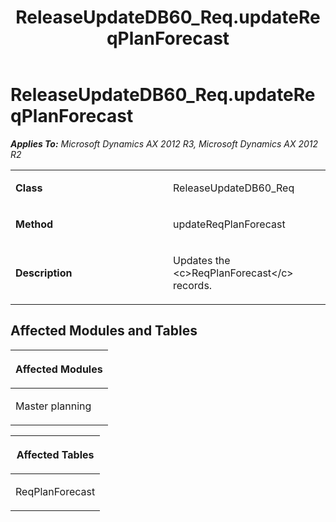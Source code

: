 ﻿---
title: ReleaseUpdateDB60_Req.updateReqPlanForecast
TOCTitle: ReleaseUpdateDB60_Req.updateReqPlanForecast
ms:assetid: cd603bd4-787e-a4c4-ff70-ee88eceacb98
ms:mtpsurl: https://msdn.microsoft.com/en-us/library/JJ719720(v=AX.60)
ms:contentKeyID: 49711286
ms.date: 05/18/2015
mtps_version: v=AX.60
---

# ReleaseUpdateDB60\_Req.updateReqPlanForecast 


_**Applies To:** Microsoft Dynamics AX 2012 R3, Microsoft Dynamics AX 2012 R2_

<table>
<colgroup>
<col style="width: 50%" />
<col style="width: 50%" />
</colgroup>
<tbody>
<tr class="odd">
<td><p><strong>Class</strong></p></td>
<td><p>ReleaseUpdateDB60_Req</p></td>
</tr>
<tr class="even">
<td><p><strong>Method</strong></p></td>
<td><p>updateReqPlanForecast</p></td>
</tr>
<tr class="odd">
<td><p><strong>Description</strong></p></td>
<td><p>Updates the &lt;c&gt;ReqPlanForecast&lt;/c&gt; records.</p></td>
</tr>
</tbody>
</table>


## Affected Modules and Tables

<table>
<colgroup>
<col style="width: 100%" />
</colgroup>
<thead>
<tr class="header">
<th><p>Affected Modules</p></th>
</tr>
</thead>
<tbody>
<tr class="odd">
<td><p>Master planning</p></td>
</tr>
</tbody>
</table>


<table>
<colgroup>
<col style="width: 100%" />
</colgroup>
<thead>
<tr class="header">
<th><p>Affected Tables</p></th>
</tr>
</thead>
<tbody>
<tr class="odd">
<td><p>ReqPlanForecast</p></td>
</tr>
</tbody>
</table>

  


